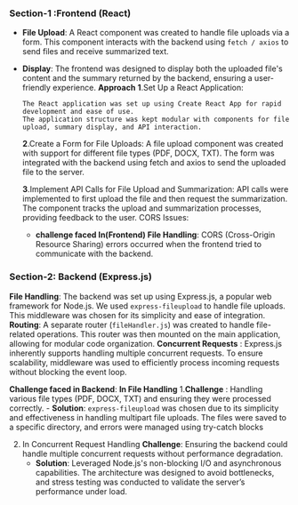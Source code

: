 ### Section-1 :Frontend (React)
  - **File Upload**: A React component was created to handle file uploads via a form. This component interacts with the backend using `fetch / axios` to send files and receive summarized 
     text.
 - **Display**: The frontend was designed to display both the uploaded file's content and the summary returned by the backend, ensuring a user-friendly experience.
   **Approach**
   **1**.Set Up a React Application:

       The React application was set up using Create React App for rapid development and ease of use.
       The application structure was kept modular with components for file upload, summary display, and API interaction.
   **2**.Create a Form for File Uploads:
        A file upload component was created with support for different file types (PDF, DOCX, TXT).
        The form was integrated with the backend using fetch and axios to send the uploaded file to the server.

   **3**.Implement API Calls for File Upload and Summarization:
         API calls were implemented to first upload the file and then request the summarization.
         The component tracks the upload and summarization processes, providing feedback to the user.
         CORS Issues:

      - **challenge faced In(Frontend) File Handling**: CORS (Cross-Origin Resource Sharing) errors occurred when the frontend tried to communicate with the backend.

 
### Section-2: Backend (Express.js)    
 **File Handling**: The backend was set up using Express.js, a popular web framework for Node.js. We used `express-fileupload` to handle file uploads. This middleware was chosen for 
                      its simplicity and ease of integration.
          **Routing**: A separate router (`fileHandler.js`) was created to handle file-related operations. This router was then mounted on the main application, allowing for modular code 
                 organization.
          **Concurrent Requests** : Express.js inherently supports handling multiple concurrent requests. To ensure scalability, middleware was used to efficiently process incoming 
                                    requests  without blocking the event loop. 
                             
 **Challenge faced in Backend**:
 **In File Handling** 
      1.**Challenge** :  Handling various file types (PDF, DOCX, TXT) and ensuring they were processed correctly.
      - **Solution**: `express-fileupload` was chosen due to its simplicity and effectiveness in handling multipart file uploads. The files were saved to a specific directory, and errors 
                         were managed using try-catch blocks
          
 2. In Concurrent Request Handling
  **Challenge**: Ensuring the backend could handle multiple concurrent requests without performance degradation.
       - **Solution**:  Leveraged Node.js's non-blocking I/O and asynchronous capabilities. The architecture was designed to avoid bottlenecks, and stress testing was conducted to 
                         validate  the server’s performance under load.
          

 
